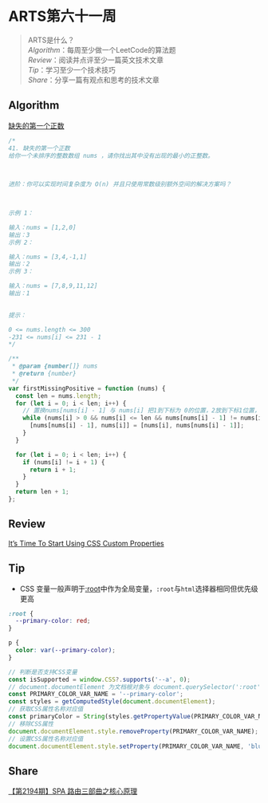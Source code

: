 # ARTS第六十一周

> ARTS是什么？  
  *Algorithm*：每周至少做一个LeetCode的算法题  
  *Review*：阅读并点评至少一篇英文技术文章  
  *Tip*：学习至少一个技术技巧  
  *Share*：分享一篇有观点和思考的技术文章  

## Algorithm

[缺失的第一个正数](https://leetcode-cn.com/problems/first-missing-positive/)

```js
/* 
41. 缺失的第一个正数
给你一个未排序的整数数组 nums ，请你找出其中没有出现的最小的正整数。

 

进阶：你可以实现时间复杂度为 O(n) 并且只使用常数级别额外空间的解决方案吗？

 

示例 1：

输入：nums = [1,2,0]
输出：3
示例 2：

输入：nums = [3,4,-1,1]
输出：2
示例 3：

输入：nums = [7,8,9,11,12]
输出：1
 

提示：

0 <= nums.length <= 300
-231 <= nums[i] <= 231 - 1
*/

/**
 * @param {number[]} nums
 * @return {number}
 */
var firstMissingPositive = function (nums) {
  const len = nums.length;
  for (let i = 0; i < len; i++) {
    // 置换nums[nums[i] - 1] 与 nums[i] 把1到下标为 0的位置，2放到下标1位置，整理数组后再遍历一次数组，缺失的数就是第1个值不等于下标的数
    while (nums[i] > 0 && nums[i] <= len && nums[nums[i] - 1] != nums[i]) {
      [nums[nums[i] - 1], nums[i]] = [nums[i], nums[nums[i] - 1]];
    }
  }

  for (let i = 0; i < len; i++) {
    if (nums[i] != i + 1) {
      return i + 1;
    }
  }
  return len + 1;
};
```

## Review

[It’s Time To Start Using CSS Custom Properties](https://www.smashingmagazine.com/2017/04/start-using-css-custom-properties/)

## Tip

- CSS 变量一般声明于[:root](https://developer.mozilla.org/zh-CN/docs/Web/CSS/:root)中作为全局变量，`:root`与`html`选择器相同但优先级更高

```css
:root {
  --primary-color: red;
}

p {
  color: var(--primary-color);
}
```

```js
// 判断是否支持CSS变量
const isSupported = window.CSS?.supports('--a', 0);
// document.documentElement 为文档根对象与 document.querySelector(':root') 相同
const PRIMARY_COLOR_VAR_NAME = '--primary-color';
const styles = getComputedStyle(document.documentElement);
// 获取CSS属性名称对应值
const primaryColor = String(styles.getPropertyValue(PRIMARY_COLOR_VAR_NAME)).trim();
// 移除CSS属性
document.documentElement.style.removeProperty(PRIMARY_COLOR_VAR_NAME);
// 设置CSS属性名称对应值
document.documentElement.style.setProperty(PRIMARY_COLOR_VAR_NAME, 'blue');
```

## Share

[【第2194期】SPA 路由三部曲之核心原理](https://mp.weixin.qq.com/s/DNVLuE8v0bNL3SSq7l1I_Q)
